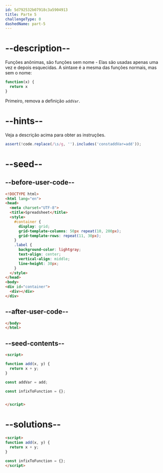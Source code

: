 ```yaml
---
id: 5d792532b07918c3a5904913
title: Parte 5
challengeType: 0
dashedName: part-5
---
```


# --description--

Funções anônimas, são funções sem nome - Elas são usadas apenas uma vez e depois esquecidas. A sintaxe é a mesma das funções normais, mas sem o nome:

```js
function(x) {
  return x
}
```

Primeiro, remova a definição `addVar`.

# --hints--

Veja a descrição acima para obter as instruções.

```js
assert(!code.replace(/\s/g, '').includes('constaddVar=add'));
```

# --seed--

## --before-user-code--

```html
<!DOCTYPE html>
<html lang="en">
<head>
  <meta charset="UTF-8">
  <title>Spreadsheet</title>
  <style>
    #container {
      display: grid;
      grid-template-columns: 50px repeat(10, 200px);
      grid-template-rows: repeat(11, 30px);
    }
    .label {
      background-color: lightgray;
      text-align: center;
      vertical-align: middle;
      line-height: 30px;
    }
  </style>
</head>
<body>
<div id="container">
  <div></div>
</div>
```

## --after-user-code--

```html
</body>
</html>
```

## --seed-contents--

```html
<script>

function add(x, y) {
  return x + y;
}

const addVar = add;

const infixToFunction = {};


</script>
```

# --solutions--

```html
<script>
function add(x, y) {
  return x + y;
}

const infixToFunction = {};
</script>
```
